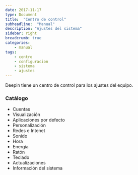 ```yaml
---
date: 2017-11-17
type: Document
title:  "Centro de control"
subheadline:  "Manual"
description: "Ajustes del sistema"
sidebar: right
breadcrumb: true
categories:
    - manual
tags:
    - centro
    - configuracion
    - sistema
    - ajustes
---
```

Deepin tiene un centro de control para los ajustes del equipo.

### Catálogo
* Cuentas
* Visualización
* Aplicaciones por defecto
* Personalización
* Redes e Intenet
* Sonido
* Hora
* Energía
* Ratón
* Teclado
* Actualizaciones
* Información del sistema




